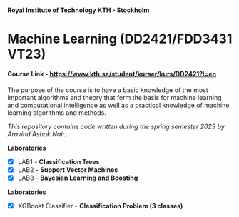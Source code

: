 #### Royal Institute of Technology KTH - Stockholm
# Machine Learning (DD2421/FDD3431 VT23) 
#### Course Link - https://www.kth.se/student/kurser/kurs/DD2421?l=en
The purpose of the course is to have a basic knowledge of the most important algorithms and theory that form the basis for machine learning and computational intelligence as well as a practical knowledge of machine learning algorithms and methods.

_This repository contains code written during the spring semester 2023 by Aravind Ashok Nair._

__Laboratories__
- [x] LAB1 - **Classification Trees**
- [x] LAB2 - **Support Vector Machines**
- [x] LAB3 - **Bayesian Learning and Boosting**

__Laboratories__
- [x] XGBoost Classifier - **Classification Problem (3 classes)**
